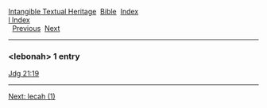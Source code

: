 [Intangible Textual Heritage](../../index)  [Bible](../index) 
[Index](index)   
[l Index](_l_)  
  [Previous](c06705)  [Next](c06707) 

------------------------------------------------------------------------

### &lt;lebonah&gt; 1 entry

[Jdg 21:19](../kjv/jdg021.htm#019)  

------------------------------------------------------------------------

[Next: lecah (1)](c06707)
